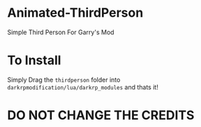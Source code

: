 # Animated-ThirdPerson
Simple Third Person For Garry's Mod


# To Install
Simply Drag the <code>thirdperson</code> folder into <code>darkrpmodification/lua/darkrp_modules</code> and thats it!

# DO NOT CHANGE THE CREDITS
